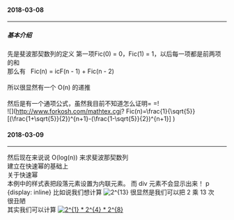 ```yaml
---
layout: post
title: 斐波那契数列 - 持续更新
date: 2018-3-8
categories: blog
tags: [ACM,数学]
description: 挡不住风霜。
header-img: "img/Fibonacci sequence.jpg"
---
```


#### 2018-03-08
***

##### 基本介绍

先是斐波那契数列的定义

第一项Fic(0) = 0，Fic(1) = 1，以后每一项都是前两项的和<br>
那么有    Fic(n) = icF(n - 1) + Fic(n - 2)<br><br>

所以很显然有一个 O(n) 的递推<br><br>

然后是有一个通项公式，虽然我目前不知道怎么证明= =!<br>

![](http://www.forkosh.com/mathtex.cgi? Fic(n)=\frac{1}{\sqrt{5}}[(\frac{1+\sqrt{5}}{2})^{n+1}-(\frac{1-\sqrt{5}}{2})^{n+1}]
)

#### 2018-03-09
***

然后现在来说说 O(log(n)) 来求斐波那契数列<br>

建立在快速幂的基础上<br>

关于快速幂<br>


<html>
<head>
<style type="text/css">
p {display: inline}
div {display: none}
</style>
</head>

<body>
<p>本例中的样式表把段落元素设置为内联元素。</p>

<p>而 div 元素不会显示出来！</p>

<div>div 元素的内容不会显示出来！</div>
</body>
</html>
p {display: inline}
比如说我们想计算 <style= "display:inline a href="https://www.codecogs.com/eqnedit.php?latex=2^{13}" target="_blank"><img src="https://latex.codecogs.com/gif.latex?2^{13}" title="2^{13}" /></a>
很显然是我们可以把 2 乘 13 次<br>


很丑陋<br>



其实我们可以计算 <a href="https://www.codecogs.com/eqnedit.php?latex=2^{1}&space;*&space;2^{4}&space;*&space;2^{8}" target="_blank"><img src="https://latex.codecogs.com/gif.latex?2^{1}&space;*&space;2^{4}&space;*&space;2^{8}" title="2^{1} * 2^{4} * 2^{8}" /></a>

